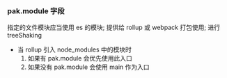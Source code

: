 ### pak.module 字段

指定的文件模块应当使用 es 的模块; 提供给 rollup 或 webpack 打包使用; 进行 treeShaking

- 当 rollup 引入 node_modules 中的模块时
  1. 如果有 pak.module 会优先使用此入口
  2. 如果没有 pak.module 会使用 main 作为入口
